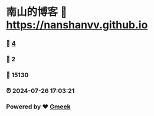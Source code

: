 # 南山的博客 :link: https://nanshanvv.github.io 
### :page_facing_up: [4](https://nanshanvv.github.io/tag.html) 
### :speech_balloon: 2 
### :hibiscus: 15130 
### :alarm_clock: 2024-07-26 17:03:21 
### Powered by :heart: [Gmeek](https://github.com/Meekdai/Gmeek)
